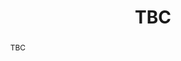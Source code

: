 ---
layout: talk
title:  TBC
name: Philippe Jacquod 
talk-url: 
abstract: TBC
invited: yes
session: invited-1
---